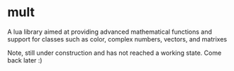 # mult
A lua library aimed at providing advanced mathematical functions and support for classes such as color, complex numbers, vectors, and matrixes

Note, still under construction and has not reached a working state. Come back later :)
